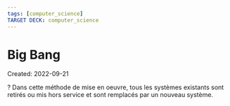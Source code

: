 ```yaml
---
tags: [computer_science] 
TARGET DECK: computer_science
---
```

# Big Bang
Created: 2022-09-21

?
Dans cette méthode de mise en oeuvre, tous les systèmes existants sont retirés ou mis hors service et sont remplacés par un nouveau système.
<!--SR:!2022-10-24,21,250-->